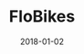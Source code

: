 ---
layout: site
title: "FloBikes"
date: 2018-01-02
categories: [community]
version: 5.1.2
major: 5
minor: 1
patch: 2
slug: flobikes
link: https://www.flobikes.com/
submitter: lpolepeddi
permalink: /sites/:slug
---